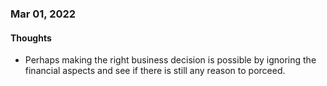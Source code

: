 ### Mar 01, 2022

#### Thoughts

-  Perhaps making the right business decision is possible by ignoring the financial aspects and see if there is still any reason to porceed.

